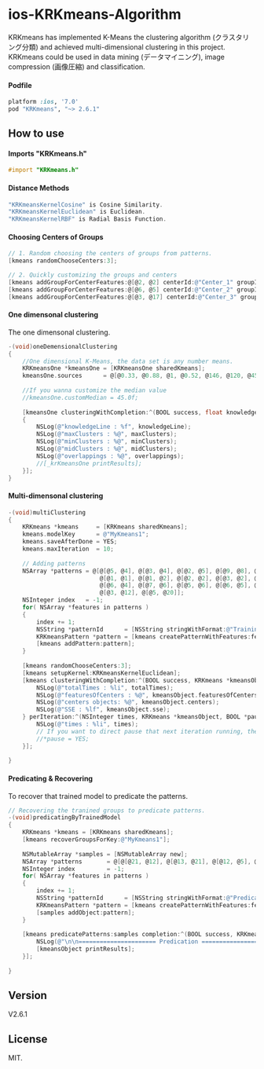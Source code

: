 ios-KRKmeans-Algorithm
=================

KRKmeans has implemented K-Means the clustering algorithm (クラスタリング分類) and achieved multi-dimensional clustering in this project. KRKmeans could be used in data mining (データマイニング), image compression (画像圧縮) and classification.

#### Podfile

```ruby
platform :ios, '7.0'
pod "KRKmeans", "~> 2.6.1"
```

## How to use

#### Imports "KRKmeans.h"

``` objective-c
#import "KRKmeans.h"
```

#### Distance Methods

``` objective-c
"KRKmeansKernelCosine" is Cosine Similarity.
"KRKmeansKernelEuclidean" is Euclidean.
"KRKmeansKernelRBF" is Radial Basis Function.
```

#### Choosing Centers of Groups

``` objective-c
// 1. Random choosing the centers of groups from patterns.
[kmeans randomChooseCenters:3];

// 2. Quickly customizing the groups and centers
[kmeans addGroupForCenterFeatures:@[@2, @2] centerId:@"Center_1" groupId:@"Group_1"];
[kmeans addGroupForCenterFeatures:@[@6, @5] centerId:@"Center_2" groupId:@"Group_2"];
[kmeans addGroupForCenterFeatures:@[@3, @17] centerId:@"Center_3" groupId:@"Group_3"];
```

#### One dimensonal clustering

The one dimensonal clustering.

``` objective-c
-(void)oneDemensionalClustering
{
    //One dimensional K-Means, the data set is any number means.
    KRKmeansOne *kmeansOne = [KRKmeansOne sharedKmeans];
    kmeansOne.sources      = @[@0.33, @0.88, @1, @0.52, @146, @120, @45, @43, @0.4];
    
    //If you wanna customize the median value
    //kmeansOne.customMedian = 45.0f;
    
    [kmeansOne clusteringWithCompletion:^(BOOL success, float knowledgeLine, NSArray *maxClusters, NSArray *minClusters, NSArray *midClusters, NSDictionary *overlappings)
    {
        NSLog(@"knowledgeLine : %f", knowledgeLine);
        NSLog(@"maxClusters : %@", maxClusters);
        NSLog(@"minClusters : %@", minClusters);
        NSLog(@"midClusters : %@", midClusters);
        NSLog(@"overlappings : %@", overlappings);
        //[_krKmeansOne printResults];
    }];
}

```

#### Multi-dimensonal clustering

``` objective-c
-(void)multiClustering
{
    KRKmeans *kmeans     = [KRKmeans sharedKmeans];
    kmeans.modelKey      = @"MyKmeans1";
    kmeans.saveAfterDone = YES;
    kmeans.maxIteration  = 10;
    
    // Adding patterns
    NSArray *patterns = @[@[@5, @4], @[@3, @4], @[@2, @5], @[@9, @8], @[@3, @20],
                          @[@1, @1], @[@1, @2], @[@2, @2], @[@3, @2], @[@3, @1],
                          @[@6, @4], @[@7, @6], @[@5, @6], @[@6, @5], @[@7, @8],
                          @[@3, @12], @[@5, @20]];
    NSInteger index   = -1;
    for( NSArray *features in patterns )
    {
        index += 1;
        NSString *patternId      = [NSString stringWithFormat:@"Training_%li", index];
        KRKmeansPattern *pattern = [kmeans createPatternWithFeatures:features patternId:patternId];
        [kmeans addPattern:pattern];
    }
    
    [kmeans randomChooseCenters:3];
    [kmeans setupKernel:KRKmeansKernelEuclidean];
    [kmeans clusteringWithCompletion:^(BOOL success, KRKmeans *kmeansObject, NSInteger totalTimes) {
        NSLog(@"totalTimes : %li", totalTimes);
        NSLog(@"featuresOfCenters : %@", kmeansObject.featuresOfCenters);
        NSLog(@"centers objects: %@", kmeansObject.centers);
        NSLog(@"SSE : %lf", kmeansObject.sse);
    } perIteration:^(NSInteger times, KRKmeans *kmeansObject, BOOL *pause) {
        NSLog(@"times : %li", times);
        // If you want to direct pause that next iteration running, then you could set :
        //*pause = YES;
    }];
    
}
```

#### Predicating & Recovering

To recover that trained model to predicate the patterns.

``` objective-c
// Recovering the tranined groups to predicate patterns.
-(void)predicatingByTrainedModel
{
    KRKmeans *kmeans = [KRKmeans sharedKmeans];
    [kmeans recoverGroupsForKey:@"MyKmeans1"];
    
    NSMutableArray *samples = [NSMutableArray new];
    NSArray *patterns       = @[@[@21, @12], @[@13, @21], @[@12, @5], @[@3, @8]];
    NSInteger index         = -1;
    for( NSArray *features in patterns )
    {
        index += 1;
        NSString *patternId      = [NSString stringWithFormat:@"Predication_%li", index];
        KRKmeansPattern *pattern = [kmeans createPatternWithFeatures:features patternId:patternId];
        [samples addObject:pattern];
    }
    
    [kmeans predicatePatterns:samples completion:^(BOOL success, KRKmeans *kmeansObject, NSInteger totalTimes) {
        NSLog(@"\n\n====================== Predication ===========================\n\n");
        [kmeansObject printResults];
    }];
    
}
```

## Version

V2.6.1

## License

MIT.